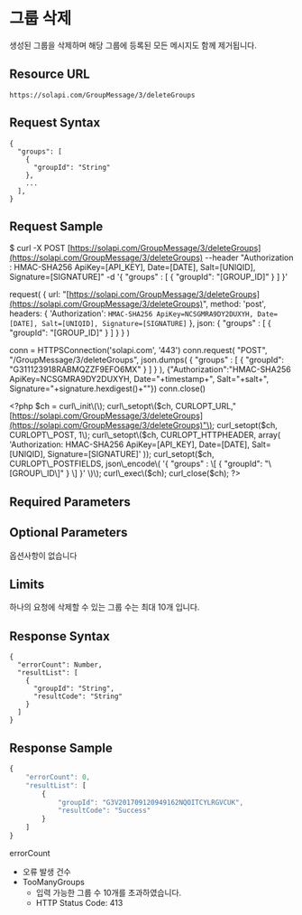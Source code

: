 # 그룹 삭제

생성된 그룹을 삭제하며 해당 그룹에 등록된 모든 메시지도 함께 제거됩니다.

## Resource URL

`https://solapi.com/GroupMessage/3/deleteGroups`

## Request Syntax

```text
{
  "groups": [
    {
      "groupId": "String"
    },
    ...
  ],
}
```

## Request Sample

$ curl -X POST [https://solapi.com/GroupMessage/3/deleteGroups](https://solapi.com/GroupMessage/3/deleteGroups)  --header "Authorization : HMAC-SHA256 ApiKey=\[API\_KEY\], Date=\[DATE\], Salt=\[UNIQID\], Signature=\[SIGNATURE\]"  -d '{ "groups" : \[ { "groupId": "\[GROUP\_ID\]" } \] }'

request\( { url: "[https://solapi.com/GroupMessage/3/deleteGroups](https://solapi.com/GroupMessage/3/deleteGroups)", method: 'post', headers: { 'Authorization': `HMAC-SHA256 ApiKey=NCSGMRA9DY2DUXYH, Date=[DATE], Salt=[UNIQID], Signature=[SIGNATURE]` }, json: { "groups" : \[ { "groupId": "\[GROUP\_ID\]" } \] } } \)

conn = HTTPSConnection\('solapi.com', '443'\) conn.request\( "POST", "/GroupMessage/3/deleteGroups", json.dumps\( { "groups" : \[ { "groupId": "G311123918RABMQZZF9EFO6MX" } \] } \), {"Authorization":"HMAC-SHA256 ApiKey=NCSGMRA9DY2DUXYH, Date="+timestamp+", Salt="+salt+", Signature="+signature.hexdigest\(\)+""}\) conn.close\(\)

&lt;?php $ch = curl\_init\(\); curl\_setopt\($ch, CURLOPT\_URL,"[https://solapi.com/GroupMessage/3/deleteGroups](https://solapi.com/GroupMessage/3/deleteGroups)"\); curl\_setopt\($ch, CURLOPT\_POST, 1\); curl\_setopt\($ch, CURLOPT\_HTTPHEADER, array\( 'Authorization: HMAC-SHA256 ApiKey=\[API\_KEY\], Date=\[DATE\], Salt=\[UNIQID\], Signature=\[SIGNATURE\]' \)\); curl\_setopt\($ch, CURLOPT\_POSTFIELDS, json\_encode\( '{ "groups" : \[ { "groupId": "\[GROUP\_ID\]" } \] }' \)\); curl\_exec\($ch\); curl\_close\($ch\); ?&gt;

## Required Parameters

## Optional Parameters

옵션사항이 없습니다

## Limits

하나의 요청에 삭제할 수 있는 그룹 수는 최대 10개 입니다.

## Response Syntax

```text
{
  "errorCount": Number,
  "resultList": [
    {
      "groupId": "String",
      "resultCode": "String"
    }
  ]
}
```

## Response Sample

```javascript
{
    "errorCount": 0,
    "resultList": [
        {
            "groupId": "G3V201709120949162NQOITCYLRGVCUK",
            "resultCode": "Success"
        }
    ]
}
```

errorCount

* 오류 발생 건수
* TooManyGroups
  * 입력 가능한 그룹 수 10개를 초과하였습니다.
  * HTTP Status Code: 413

